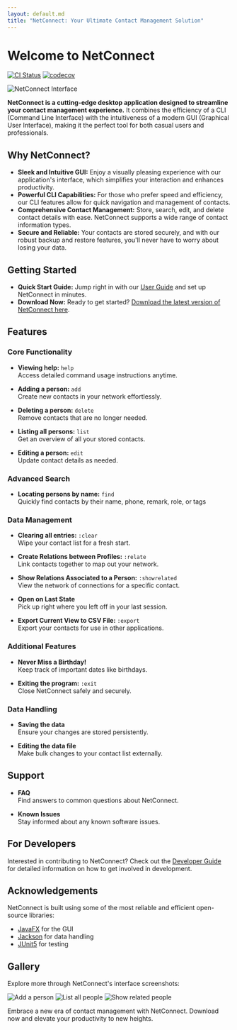 ```yaml
---
layout: default.md
title: "NetConnect: Your Ultimate Contact Management Solution"
---
```


# Welcome to NetConnect

[![CI Status](https://github.com/AY2324S2-CS2103T-F12-1/tp/workflows/Java%20CI/badge.svg)](https://github.com/AY2324S2-CS2103T-F12-1/tp/actions)
[![codecov](https://codecov.io/gh/AY2324S2-CS2103T-F12-1/tp/branch/master/graph/badge.svg)](https://codecov.io/gh/AY2324S2-CS2103T-F12-1/tp)

![NetConnect Interface](images/Ui.png)

**NetConnect is a cutting-edge desktop application designed to streamline your contact management experience.** It combines the efficiency of a CLI (Command Line Interface) with the intuitiveness of a modern GUI (Graphical User Interface), making it the perfect tool for both casual users and professionals.

## Why NetConnect?

- **Sleek and Intuitive GUI:** Enjoy a visually pleasing experience with our application's interface, which simplifies your interaction and enhances productivity.
- **Powerful CLI Capabilities:** For those who prefer speed and efficiency, our CLI features allow for quick navigation and management of contacts.
- **Comprehensive Contact Management:** Store, search, edit, and delete contact details with ease. NetConnect supports a wide range of contact information types.
- **Secure and Reliable:** Your contacts are stored securely, and with our robust backup and restore features, you'll never have to worry about losing your data.

## Getting Started

- **Quick Start Guide:** Jump right in with our [User Guide](UserGuide.html#quick-start) and set up NetConnect in minutes.
- **Download Now:** Ready to get started? [Download the latest version of NetConnect here](#).

## Features

### Core Functionality
- **Viewing help:** `help`  
  Access detailed command usage instructions anytime.

- **Adding a person:** `add`  
  Create new contacts in your network effortlessly.

- **Deleting a person:** `delete`  
  Remove contacts that are no longer needed.

- **Listing all persons:** `list`  
  Get an overview of all your stored contacts.

- **Editing a person:** `edit`  
  Update contact details as needed.

### Advanced Search
- **Locating persons by name:** `find`  
  Quickly find contacts by their name, phone, remark, role, or tags

### Data Management
- **Clearing all entries:** `:clear`  
  Wipe your contact list for a fresh start.

- **Create Relations between Profiles:** `:relate`  
  Link contacts together to map out your network.

- **Show Relations Associated to a Person:** `:showrelated`  
  View the network of connections for a specific contact.

- **Open on Last State**  
  Pick up right where you left off in your last session.

- **Export Current View to CSV File:** `:export`  
  Export your contacts for use in other applications.

### Additional Features
- **Never Miss a Birthday!**  
  Keep track of important dates like birthdays.

- **Exiting the program:** `:exit`  
  Close NetConnect safely and securely.

### Data Handling
- **Saving the data**  
  Ensure your changes are stored persistently.

- **Editing the data file**  
  Make bulk changes to your contact list externally.

## Support

- **FAQ**  
  Find answers to common questions about NetConnect.

- **Known Issues**  
  Stay informed about any known software issues.

## For Developers

Interested in contributing to NetConnect? Check out the [Developer Guide](DeveloperGuide.html) for detailed information on how to get involved in development.

## Acknowledgements

NetConnect is built using some of the most reliable and efficient open-source libraries:

- [JavaFX](https://openjfx.io/) for the GUI
- [Jackson](https://github.com/FasterXML/jackson) for data handling
- [JUnit5](https://github.com/junit-team/junit5) for testing

## Gallery

Explore more through NetConnect's interface screenshots:

![Add a person](images/AddAPerson.png)
![List all people](images/ListAllPeople.png)
![Show related people](images/ShowRelatedPeople.png)

Embrace a new era of contact management with NetConnect. Download now and elevate your productivity to new heights.
